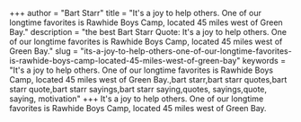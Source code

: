 +++
author = "Bart Starr"
title = "It's a joy to help others. One of our longtime favorites is Rawhide Boys Camp, located 45 miles west of Green Bay."
description = "the best Bart Starr Quote: It's a joy to help others. One of our longtime favorites is Rawhide Boys Camp, located 45 miles west of Green Bay."
slug = "its-a-joy-to-help-others-one-of-our-longtime-favorites-is-rawhide-boys-camp-located-45-miles-west-of-green-bay"
keywords = "It's a joy to help others. One of our longtime favorites is Rawhide Boys Camp, located 45 miles west of Green Bay.,bart starr,bart starr quotes,bart starr quote,bart starr sayings,bart starr saying,quotes, sayings,quote, saying, motivation"
+++
It's a joy to help others. One of our longtime favorites is Rawhide Boys Camp, located 45 miles west of Green Bay.
